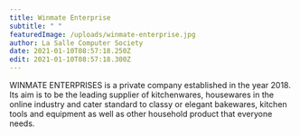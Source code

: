 ```yaml
---
title: Winmate Enterprise
subtitle: " "
featuredImage: /uploads/winmate-enterprise.jpg
author: La Salle Computer Society
date: 2021-01-10T08:57:18.250Z
edit: 2021-01-10T08:57:18.300Z
---
```

<!--StartFragment-->

WINMATE ENTERPRISES is a private company established in the year 2018. Its aim is to be the leading supplier of kitchenwares, housewares in the online industry and cater standard to classy or elegant bakewares, kitchen tools and equipment as well as other household product that everyone needs.

<!--EndFragment-->